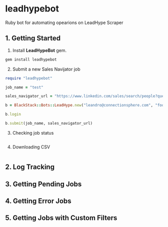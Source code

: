# leadhypebot

Ruby bot for automating opearions on LeadHype Scraper

## 1. Getting Started

1. Install **LeadHypeBot** gem.

```bash
gem install leadhypebot
```

2. Submit a new Sales Navijator job

```ruby
require "leadhypebot"

job_name = "test" 

sales_navigator_url = "https://www.linkedin.com/sales/search/people?query=(filters:List((type:TITLE,values:List((text%3Aowner%2CselectionType%3AINCLUDED),(text%3Afounder%2CselectionType%3AINCLUDED),(text%3Aceo%2CselectionType%3AINCLUDED)),selectedSubFilter:CURRENT),(type:CURRENT_TITLE,values:List((text%3Aowner%2CselectionType%3AINCLUDED),(text%3Afounder%2CselectionType%3AINCLUDED),(text%3Aceo%2CselectionType%3AINCLUDED))),(type:REGION,values:List((id:103644278,text:United%20States,selectionType:INCLUDED)))),keywords:%22online%20coach%22%20OR%20%22consultant%22)&viewAllFilters=true"

b = BlackStack::Bots::LeadHype.new("leandro@connectionsphere.com", "foo-password")

b.login

b.submit(job_name, sales_navigator_url)
```

3. Checking job status

```ruby
```

4. Downloading CSV

```ruby
```

## 2. Log Tracking

## 3. Getting Pending Jobs

## 4. Getting Error Jobs

## 5. Getting Jobs with Custom Filters